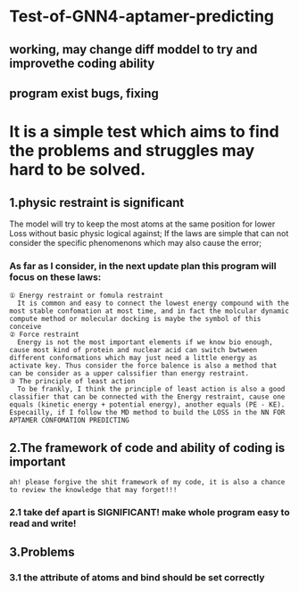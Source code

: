 # Test-of-GNN4-aptamer-predicting
## working, may change diff moddel to try and improvethe coding ability
## program exist bugs, fixing
# It is a simple test which aims to find the problems and struggles may hard to be solved.
## 1.physic restraint is significant
  The model will try to keep the most atoms at the same position for lower Loss without basic physic logical against;
  If the laws are simple that can not consider the specific phenomenons which may also cause the error;
### As far as I consider, in the next update plan this program will focus on these laws:
    ① Energy restraint or fomula restraint
      It is common and easy to connect the lowest energy compound with the most stable confomation at most time, and in fact the molcular dynamic compute method or molecular docking is maybe the symbol of this conceive
    ② Force restraint
      Energy is not the most important elements if we know bio enough, cause most kind of protein and nuclear acid can switch bwtween different conformations which may just need a little energy as activate key. Thus consider the force balence is also a method that can be consider as a upper calssifier than energy restraint.
    ③ The principle of least action
      To be frankly, I think the principle of least action is also a good classifier that can be connected with the Energy restraint, cause one equals (kinetic energy + potential energy), another equals (PE - KE). Especailly, if I follow the MD method to build the LOSS in the NN FOR APTAMER CONFOMATION PREDICTING  
## 2.The framework of code and ability of coding is important
    ah! please forgive the shit framework of my code, it is also a chance to review the knowledge that may forget!!!
### 2.1 take def apart is SIGNIFICANT! make whole program easy to read and write!

## 3.Problems
### 3.1 the attribute of atoms and bind should be set correctly
